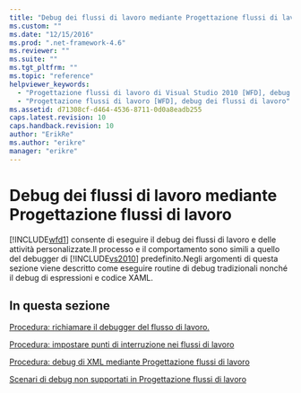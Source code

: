 ```yaml
---
title: "Debug dei flussi di lavoro mediante Progettazione flussi di lavoro | Microsoft Docs"
ms.custom: ""
ms.date: "12/15/2016"
ms.prod: ".net-framework-4.6"
ms.reviewer: ""
ms.suite: ""
ms.tgt_pltfrm: ""
ms.topic: "reference"
helpviewer_keywords: 
  - "Progettazione flussi di lavoro di Visual Studio 2010 [WFD], debug dei flussi di lavoro"
  - "Progettazione flussi di lavoro [WFD], debug dei flussi di lavoro"
ms.assetid: d71308cf-d464-4536-8711-0d0a8eadb255
caps.latest.revision: 10
caps.handback.revision: 10
author: "ErikRe"
ms.author: "erikre"
manager: "erikre"
---
```

# Debug dei flussi di lavoro mediante Progettazione flussi di lavoro
[!INCLUDE[wfd1](../workflow-designer/includes/wfd1_md.md)] consente di eseguire il debug dei flussi di lavoro e delle attività personalizzate.Il processo e il comportamento sono simili a quello del debugger di [!INCLUDE[vs2010](../modeling/includes/vs2010_md.md)] predefinito.Negli argomenti di questa sezione viene descritto come eseguire routine di debug tradizionali nonché il debug di espressioni e codice XAML.  
  
## In questa sezione  
 [Procedura: richiamare il debugger del flusso di lavoro.](../workflow-designer/how-to-invoke-the-workflow-debugger.md)  
  
 [Procedura: impostare punti di interruzione nei flussi di lavoro](../workflow-designer/how-to-set-breakpoints-in-workflows.md)  
  
 [Procedura: debug di XML mediante Progettazione flussi di lavoro](../workflow-designer/how-to-debug-xaml-with-the-workflow-designer.md)  
  
 [Scenari di debug non supportati in Progettazione flussi di lavoro](../workflow-designer/unsupported-debugging-scenarios-in-the-workflow-designer.md)